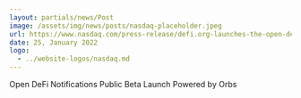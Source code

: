 ```yaml
---
layout: partials/news/Post
image: /assets/img/news/posts/nasdaq-placeholder.jpeg
url: https://www.nasdaq.com/press-release/defi.org-launches-the-open-defi-notification-protocol-powered-by-the-orbs-network
date: 25, January 2022
logo: 
  - ../website-logos/nasdaq.md
---
```



Open DeFi Notifications Public Beta Launch Powered by Orbs